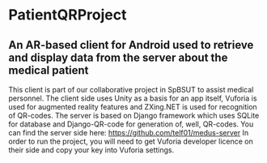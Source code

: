 # PatientQRProject
An AR-based client for Android used to retrieve and display data from the server about the medical patient
-------------------------------------------------
This client is part of our collaborative project in SpBSUT to assist medical personnel. The client side uses Unity as a basis for an app itself, Vuforia is used for augmented reality features and ZXing.NET is used for recognition of QR-codes. The server is based on Django framework which uses SQLite for database and Django-QR-code for generation of, well, QR-codes. 
You can find the server side here: https://github.com/telf01/medus-server
In order to run the project, you will need to get Vuforia developer licence on their side and copy your key into Vuforia settings.
